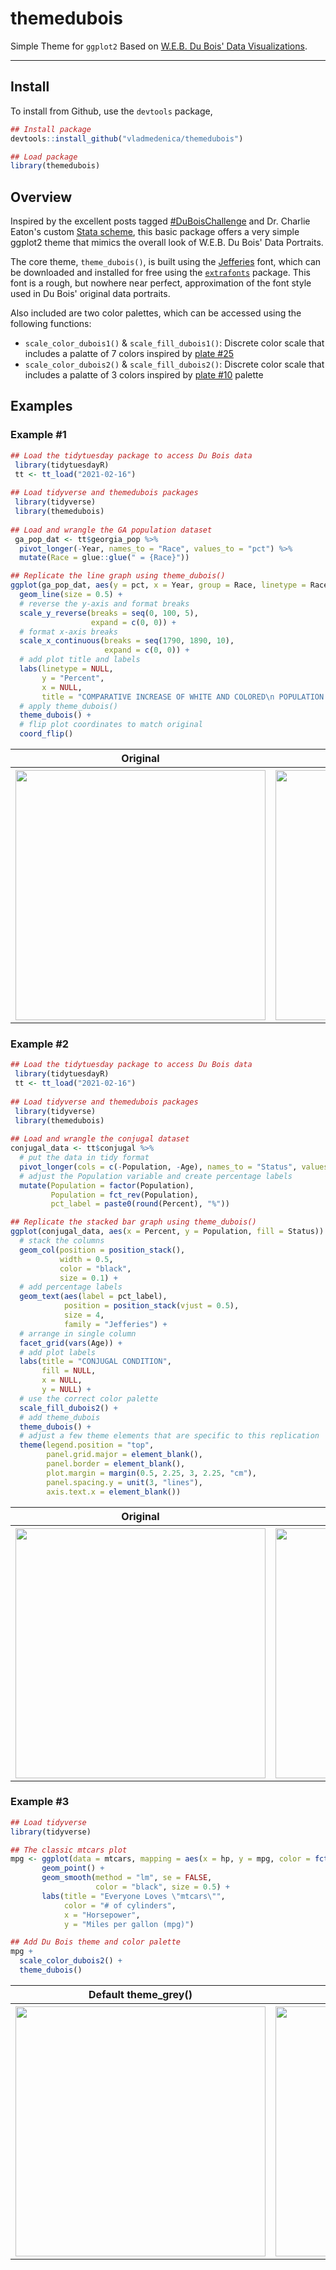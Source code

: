 # themedubois

Simple Theme for `ggplot2` Based on [W.E.B. Du Bois' Data Visualizations](https://www.smithsonianmag.com/history/first-time-together-and-color-book-displays-web-du-bois-visionary-infographics-180970826/).

-----
## Install 

To install from Github, use the `devtools` package,

```r
## Install package
devtools::install_github("vladmedenica/themedubois")

## Load package
library(themedubois)
```
## Overview

Inspired by the excellent posts tagged [#DuBoisChallenge](https://twitter.com/search?q=%23DuBoisChallenge&src=typed_query) and Dr. Charlie Eaton's custom [Stata scheme](https://twitter.com/CharlieEatonPhD/status/1362882278230093824), this basic package offers a very simple ggplot2 theme that mimics the overall look of W.E.B. Du Bois' Data Portraits. 

The core theme, `theme_dubois()`, is built using the [Jefferies](https://www.1001freefonts.com/jefferies.font) font, which can be downloaded and installed for free using the [`extrafonts`](https://github.com/wch/extrafont) package. This font is a rough, but nowhere near perfect, approximation of the font style used in Du Bois' original data portraits.

Also included are two color palettes, which can be accessed using the following functions:

  - `scale_color_dubois1()` & `scale_fill_dubois1()`: Discrete color scale that includes a palatte of 7 colors inspired by [plate #25](https://github.com/ajstarks/dubois-data-portraits/blob/master/challenge/challenge07/original-plate-25.jpg?raw=true)
  - `scale_color_dubois2()` & `scale_fill_dubois2()`: Discrete color scale that includes a palatte of 3 colors inspired by [plate #10](https://github.com/ajstarks/dubois-data-portraits/blob/master/plate10/original-plate-10.jpg?raw=true) 
    palette
 
 ## Examples
 
 ### Example #1
 
```r
## Load the tidytuesday package to access Du Bois data
 library(tidytuesdayR)
 tt <- tt_load("2021-02-16")
 
## Load tidyverse and themedubois packages
 library(tidyverse)
 library(themedubois)
 
## Load and wrangle the GA population dataset
 ga_pop_dat <- tt$georgia_pop %>% 
  pivot_longer(-Year, names_to = "Race", values_to = "pct") %>% 
  mutate(Race = glue::glue(" = {Race}"))

## Replicate the line graph using theme_dubois()
ggplot(ga_pop_dat, aes(y = pct, x = Year, group = Race, linetype = Race)) +
  geom_line(size = 0.5) +
  # reverse the y-axis and format breaks
  scale_y_reverse(breaks = seq(0, 100, 5),
                  expand = c(0, 0)) +
  # format x-axis breaks
  scale_x_continuous(breaks = seq(1790, 1890, 10),
                     expand = c(0, 0)) +
  # add plot title and labels
  labs(linetype = NULL,
       y = "Percent",
       x = NULL,
       title = "COMPARATIVE INCREASE OF WHITE AND COLORED\n POPULATION OF GEORGIA") +
  # apply theme_dubois()
  theme_dubois() + 
  # flip plot coordinates to match original
  coord_flip()
```
<table>
  <tr>
    <th>Original</th>
    <th>Using theme_dubois()</th> 
  </tr>
  <tr>
    <th><img src="https://github.com/ajstarks/dubois-data-portraits/blob/master/challenge/challenge01/original-plate-07.jpg?raw=true" width="400"></th>
    <th><img src="man/figures/ga_plot.png" width="400"></th>
  </tr>
</table>
  
### Example #2

```r
## Load the tidytuesday package to access Du Bois data
 library(tidytuesdayR)
 tt <- tt_load("2021-02-16")
 
## Load tidyverse and themedubois packages
 library(tidyverse)
 library(themedubois)
 
## Load and wrangle the conjugal dataset
conjugal_data <- tt$conjugal %>% 
  # put the data in tidy format
  pivot_longer(cols = c(-Population, -Age), names_to = "Status", values_to = "Percent") %>% 
  # adjust the Population variable and create percentage labels
  mutate(Population = factor(Population),
         Population = fct_rev(Population),
         pct_label = paste0(round(Percent), "%"))

## Replicate the stacked bar graph using theme_dubois()
ggplot(conjugal_data, aes(x = Percent, y = Population, fill = Status)) +
  # stack the columns
  geom_col(position = position_stack(),
           width = 0.5,
           color = "black",
           size = 0.1) +
  # add percentage labels
  geom_text(aes(label = pct_label), 
            position = position_stack(vjust = 0.5),
            size = 4,
            family = "Jefferies") +
  # arrange in single column
  facet_grid(vars(Age)) +
  # add plot labels
  labs(title = "CONJUGAL CONDITION",
       fill = NULL,
       x = NULL,
       y = NULL) +
  # use the correct color palette
  scale_fill_dubois2() +
  # add theme_dubois
  theme_dubois() +
  # adjust a few theme elements that are specific to this replication
  theme(legend.position = "top",
        panel.grid.major = element_blank(),
        panel.border = element_blank(),
        plot.margin = margin(0.5, 2.25, 3, 2.25, "cm"),
        panel.spacing.y = unit(3, "lines"),
        axis.text.x = element_blank())
```
<table>
  <tr>
    <th>Original</th>
    <th>Using theme_dubois()</th> 
  </tr>
  <tr>
    <th><img src="https://github.com/ajstarks/dubois-data-portraits/blob/master/challenge/challenge02/original-plate-10.jpg?raw=true" width="400"></th>
    <th><img src="man/figures/conjugal_plot.png" width="400"></th>
  </tr>
</table>

### Example #3

```r
## Load tidyverse
library(tidyverse)

## The classic mtcars plot
mpg <- ggplot(data = mtcars, mapping = aes(x = hp, y = mpg, color = fct_rev(factor(cyl)))) +
       geom_point() +
       geom_smooth(method = "lm", se = FALSE, 
                   color = "black", size = 0.5) +
       labs(title = "Everyone Loves \"mtcars\"",
            color = "# of cylinders",
            x = "Horsepower",
            y = "Miles per gallon (mpg)")

## Add Du Bois theme and color palette           
mpg + 
  scale_color_dubois2() +
  theme_dubois()
```
<table>
  <tr>
    <th>Default theme_grey()</th>
    <th>Using theme_dubois()</th> 
  </tr>
  <tr>
    <th><img src="man/figures/mtcars_classic.png" width="400"></th>
    <th><img src="man/figures/mtcars_dubois.png" width="400"></th>
  </tr>
</table>
